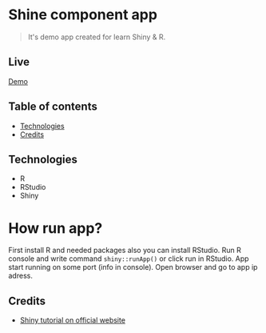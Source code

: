 # Shine component app
> It's demo app created for learn Shiny & R.

## Live
[Demo](https://dyzio18.shinyapps.io/r-shine-demo/)


## Table of contents
* [Technologies](#technologies)
* [Credits](#credits)


## Technologies
* R
* RStudio
* Shiny

# How run app?

First install R and needed packages also you can install RStudio. Run R console and write command `shiny::runApp()` or click run in RStudio. App start running on some port (info in console). Open browser and go to app ip adress.

## Credits
* [Shiny tutorial on official website](https://shiny.rstudio.com/tutorial/)